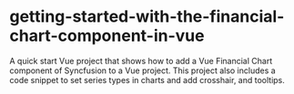 # getting-started-with-the-financial-chart-component-in-vue
A quick start Vue project that shows how to add a Vue Financial Chart component of Syncfusion to a Vue project. This project also includes a code snippet to set series types in charts and add crosshair, and tooltips. 
